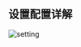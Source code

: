 ## 设置配置详解

![setting](https://mybatis-1309801975.cos.ap-shanghai.myqcloud.com/screenshots/settings.png)
